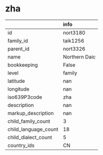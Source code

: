 # zha
|                      | info          |
|:---------------------|:--------------|
| id                   | nort3180      |
| family_id            | taik1256      |
| parent_id            | nort3326      |
| name                 | Northern Daic |
| bookkeeping          | False         |
| level                | family        |
| latitude             | nan           |
| longitude            | nan           |
| iso639P3code         | zha           |
| description          | nan           |
| markup_description   | nan           |
| child_family_count   | 3             |
| child_language_count | 18            |
| child_dialect_count  | 5             |
| country_ids          | CN            |